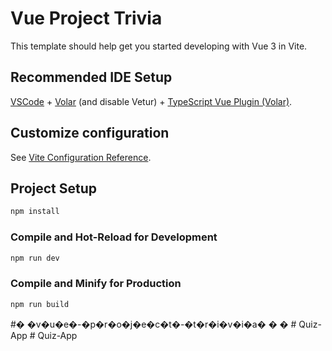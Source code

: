 # Vue Project Trivia


This template should help get you started developing with Vue 3 in Vite.


## Recommended IDE Setup


[VSCode](https://code.visualstudio.com/) + [Volar](https://marketplace.visualstudio.com/items?itemName=Vue.volar) (and disable Vetur) + [TypeScript Vue Plugin (Volar)](https://marketplace.visualstudio.com/items?itemName=Vue.vscode-typescript-vue-plugin).


## Customize configuration


See [Vite Configuration Reference](https://vitejs.dev/config/).


## Project Setup


```sh
npm install
```

### Compile and Hot-Reload for Development


```sh
npm run dev
```


### Compile and Minify for Production


```sh
npm run build
```

#� �v�u�e�-�p�r�o�j�e�c�t�-�t�r�i�v�i�a�
�
�
#   Q u i z - A p p  
 #   Q u i z - A p p  
 